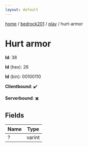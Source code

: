 ```yaml
---
layout: default
---
```


[home](/)  /  [bedrock201](/protocol/bedrock201)  /  [play](/protocol/bedrock201/play)  /  hurt-armor

# Hurt armor

**Id**: 38

**Id** (hex): 26

**Id** (bin): 00100110

**Clientbound**: ✔️

**Serverbound**: ✖️

## Fields

Name | Type
---|---
? | varint
